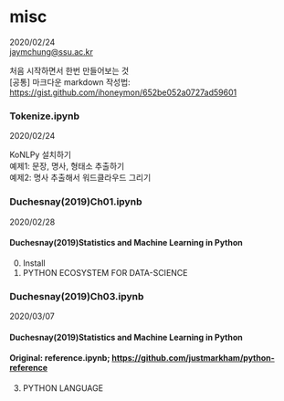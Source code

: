 # misc
2020/02/24   
jaymchung@ssu.ac.kr   
   
처음 시작하면서 한번 만들어보는 것   
[공통] 마크다운 markdown 작성법: https://gist.github.com/ihoneymon/652be052a0727ad59601

### Tokenize.ipynb
2020/02/24

KoNLPy 설치하기   
예제1: 문장, 명사, 형태소 추출하기   
예제2: 명사 추출해서 워드클라우드 그리기   

### Duchesnay(2019)Ch01.ipynb
2020/02/28
#### Duchesnay(2019)Statistics and Machine Learning in Python   


0. Install   
1. PYTHON ECOSYSTEM FOR DATA-SCIENCE   

### Duchesnay(2019)Ch03.ipynb
2020/03/07
#### Duchesnay(2019)Statistics and Machine Learning in Python   
#### Original: reference.ipynb; https://github.com/justmarkham/python-reference

3. PYTHON LANGUAGE   


